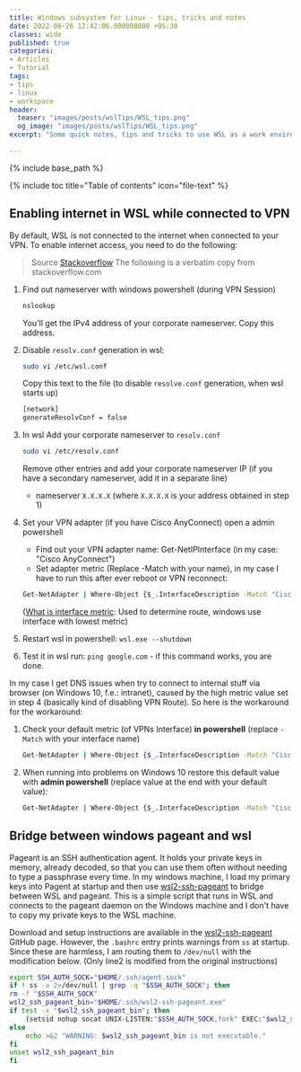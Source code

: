 ```yaml
---
title: Windows subsystem for Linux - tips, tricks and notes
date: 2022-06-26 12:42:06.000000000 +05:30
classes: wide
published: true
categories:
- Articles
- Tutorial
tags:
- tips
- linux
- workspace
header:
  teaser: "images/posts/wslTips/WSL_tips.png"
  og_image: "images/posts/wslTips/WSL_tips.png"
excerpt: "Some quick notes, tips and tricks to use WSL as a work environment when you are stuck with a Windows PC"

---
```



<style>
div {
  text-align: justify;
  text-justify: inter-word;
}
</style>

{% include base_path %}

{% include toc title="Table of contents" icon="file-text" %}

## Enabling internet in WSL while connected to VPN

By default, WSL is not connected to the internet when connected to your VPN. To enable internet access, you need to do the following:


> Source [Stackoverflow](https://superuser.com/questions/1630487/no-internet-connection-ubuntu-wsl-while-vpn)
> The following is a verbatim copy from stackoverflow.com


1. Find out nameserver with windows powershell (during VPN Session)

    ```bash
    nslookup
    ```

    You'll get the IPv4 address of your corporate nameserver. Copy this address.

2. Disable `resolv.conf` generation in wsl:

    ```bash
    sudo vi /etc/wsl.conf
    ```

    Copy this text to the file (to disable `resolve.conf` generation, when wsl starts up)

    ```bash
    [network]                                                                        
    generateResolvConf = false
    ```

3. In wsl Add your corporate nameserver to `resolv.conf`

    ```bash
    sudo vi /etc/resolv.conf
    ```

    Remove other entries and add your corporate nameserver IP (if you have a secondary nameserver, add it in a separate line)

    - nameserver `X.X.X.X` (where `X.X.X.X` is your address obtained in step 1)

4. Set your VPN adapter (if you have Cisco AnyConnect) open a admin powershell

    - Find out your VPN adapter name: Get-NetIPInterface (in my case: "Cisco AnyConnect")
    - Set adapter metric (Replace -Match with your name), in my case I have to run this after ever reboot or VPN reconnect:

    ```bash
    Get-NetAdapter | Where-Object {$_.InterfaceDescription -Match "Cisco AnyConnect"} | Set-NetIPInterface -InterfaceMetric 6000
    ```

    ([What is interface metric](https://docs.microsoft.com/en-us/troubleshoot/windows-server/networking/automatic-metric-for-ipv4-routes): Used to determine route, windows use interface with lowest metric)

5. Restart wsl in powershell: `wsl.exe --shutdown`

6. Test it in wsl run: `ping google.com` - if this command works, you are done.


In my case I get DNS issues when try to connect to internal stuff via browser (on Windows 10, f.e.: intranet), caused by the high metric value set in step 4 (basically kind of disabling VPN Route). So here is the workaround for the workaround:

1. Check your default metric (of VPNs Interface) **in powershell** (replace `-Match` with your interface name)

    ```bash
    Get-NetAdapter | Where-Object {$_.InterfaceDescription -Match "Cisco AnyConnect"} | Get-NetIPInterface
    ```

2. When running into problems on Windows 10 restore this default value with **admin powershell** (replace value at the end with your default value):

    ```bash
    Get-NetAdapter | Where-Object {$_.InterfaceDescription -Match "Cisco AnyConnect"} | Set-NetIPInterface -InterfaceMetric 1
    ```

## Bridge between windows pageant and wsl

Pageant is an SSH authentication agent. It holds your private keys in memory, already decoded, so that you can use them often without needing to type a passphrase every time. In my windows machine, I load my primary keys into Pagent at startup and then use [wsl2-ssh-pageant](https://github.com/BlackReloaded/wsl2-ssh-pageant) to bridge between WSL and pageant. This is a simple script that runs in WSL and connects to the pageant daemon on the Windows machine and I don't have to copy my private keys to the WSL machine.

Download and setup instructions are available in the [wsl2-ssh-pageant](https://github.com/BlackReloaded/wsl2-ssh-pageant) GitHub page. However, the `.bashrc` entry prints warnings from `ss` at startup. Since these are harmless, I am routing them to `/dev/null` with the modification below. (Only line2 is modified from the original instructions)


  ```bash
  export SSH_AUTH_SOCK="$HOME/.ssh/agent.sock"
  if ! ss -a 2>/dev/null | grep -q "$SSH_AUTH_SOCK"; then
  rm -f "$SSH_AUTH_SOCK"
  wsl2_ssh_pageant_bin="$HOME/.ssh/wsl2-ssh-pageant.exe"
  if test -x "$wsl2_ssh_pageant_bin"; then
      (setsid nohup socat UNIX-LISTEN:"$SSH_AUTH_SOCK,fork" EXEC:"$wsl2_ssh_pageant_bin" >/dev/null 2>&1 &)
  else
      echo >&2 "WARNING: $wsl2_ssh_pageant_bin is not executable."
  fi
  unset wsl2_ssh_pageant_bin
  fi
  ```
